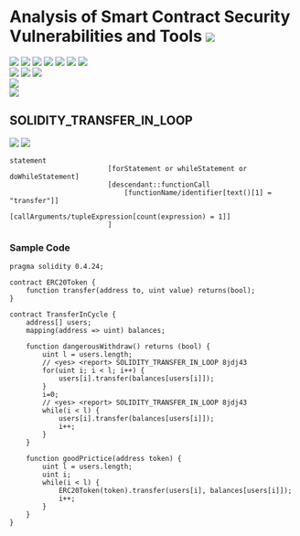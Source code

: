 # Analysis of Smart Contract Security Vulnerabilities and Tools ![](https://img.shields.io/badge/-Live-brightgreen)
![](https://img.shields.io/badge/Batch-20CYS-green) ![](https://img.shields.io/badge/Batch-UG21CYS-lightgreen) ![](https://img.shields.io/badge/Batch-PG21CYS-green) ![](https://img.shields.io/badge/Batch-UG22CYS-lightgreen) ![](https://img.shields.io/badge/Batch-PG21CYS-green) ![](https://img.shields.io/badge/Batch-PhD-darkgreen) ![](https://img.shields.io/badge/-B_RIG-darkgreen)<br/>   ![](https://img.shields.io/badge/BlockchainCourse-20CY712-green)  ![](https://img.shields.io/badge/-M.Tech_Dissertation-blue) ![](https://img.shields.io/badge/Focus-Smart_Contract_Security-yellow) <br/>
![](https://img.shields.io/badge/Blockchain-Ethereum-blue)   <br/> 
![](https://img.shields.io/badge/Language-Solidity-blue)

## SOLIDITY_TRANSFER_IN_LOOP

![](https://img.shields.io/badge/Pattern_ID-8jdj43-gold) ![](https://img.shields.io/badge/Severity-2-brown) 

```
statement
                        [forStatement or whileStatement or doWhileStatement]
                        [descendant::functionCall
                            [functionName/identifier[text()[1] = "transfer"]]
                            [callArguments/tupleExpression[count(expression) = 1]]
                        ]
```



### Sample Code

```
pragma solidity 0.4.24;

contract ERC20Token {
    function transfer(address to, uint value) returns(bool);
}

contract TransferInCycle {
    address[] users;
    mapping(address => uint) balances;

    function dangerousWithdraw() returns (bool) {
        uint l = users.length;
        // <yes> <report> SOLIDITY_TRANSFER_IN_LOOP 8jdj43
        for(uint i; i < l; i++) {
            users[i].transfer(balances[users[i]]);
        }
        i=0;
        // <yes> <report> SOLIDITY_TRANSFER_IN_LOOP 8jdj43
        while(i < l) {
            users[i].transfer(balances[users[i]]);
            i++;
        }
    }

    function goodPrictice(address token) {
        uint l = users.length;
        uint i;
        while(i < l) {
            ERC20Token(token).transfer(users[i], balances[users[i]]);
            i++;
        }
    }
}
```